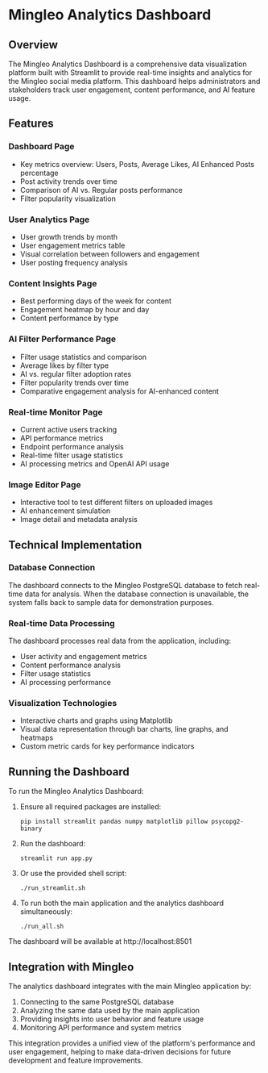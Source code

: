 # Mingleo Analytics Dashboard

## Overview
The Mingleo Analytics Dashboard is a comprehensive data visualization platform built with Streamlit to provide real-time insights and analytics for the Mingleo social media platform. This dashboard helps administrators and stakeholders track user engagement, content performance, and AI feature usage.

## Features

### Dashboard Page
- Key metrics overview: Users, Posts, Average Likes, AI Enhanced Posts percentage
- Post activity trends over time
- Comparison of AI vs. Regular posts performance
- Filter popularity visualization

### User Analytics Page
- User growth trends by month
- User engagement metrics table
- Visual correlation between followers and engagement
- User posting frequency analysis

### Content Insights Page
- Best performing days of the week for content
- Engagement heatmap by hour and day
- Content performance by type

### AI Filter Performance Page
- Filter usage statistics and comparison
- Average likes by filter type
- AI vs. regular filter adoption rates
- Filter popularity trends over time
- Comparative engagement analysis for AI-enhanced content

### Real-time Monitor Page
- Current active users tracking
- API performance metrics
- Endpoint performance analysis
- Real-time filter usage statistics
- AI processing metrics and OpenAI API usage

### Image Editor Page
- Interactive tool to test different filters on uploaded images
- AI enhancement simulation
- Image detail and metadata analysis

## Technical Implementation

### Database Connection
The dashboard connects to the Mingleo PostgreSQL database to fetch real-time data for analysis. When the database connection is unavailable, the system falls back to sample data for demonstration purposes.

### Real-time Data Processing
The dashboard processes real data from the application, including:
- User activity and engagement metrics
- Content performance analysis
- Filter usage statistics
- AI processing performance

### Visualization Technologies
- Interactive charts and graphs using Matplotlib
- Visual data representation through bar charts, line graphs, and heatmaps
- Custom metric cards for key performance indicators

## Running the Dashboard

To run the Mingleo Analytics Dashboard:

1. Ensure all required packages are installed:
   ```
   pip install streamlit pandas numpy matplotlib pillow psycopg2-binary
   ```

2. Run the dashboard:
   ```
   streamlit run app.py
   ```

3. Or use the provided shell script:
   ```
   ./run_streamlit.sh
   ```

4. To run both the main application and the analytics dashboard simultaneously:
   ```
   ./run_all.sh
   ```

The dashboard will be available at http://localhost:8501

## Integration with Mingleo

The analytics dashboard integrates with the main Mingleo application by:
1. Connecting to the same PostgreSQL database
2. Analyzing the same data used by the main application
3. Providing insights into user behavior and feature usage
4. Monitoring API performance and system metrics

This integration provides a unified view of the platform's performance and user engagement, helping to make data-driven decisions for future development and feature improvements.